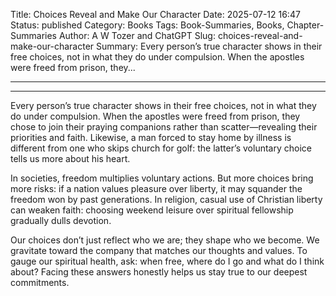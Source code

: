 Title: Choices Reveal and Make Our Character
Date: 2025-07-12 16:47
Status: published
Category: Books
Tags: Book-Summaries, Books, Chapter-Summaries
Author: A W Tozer and ChatGPT
Slug: choices-reveal-and-make-our-character
Summary: Every person’s true character shows in their free choices, not in what they do under compulsion. When the apostles were freed from prison, they...

---

---


Every person’s true character shows in their free choices, not in what they do under compulsion. When the apostles were freed from prison, they chose to join their praying companions rather than scatter—revealing their priorities and faith. Likewise, a man forced to stay home by illness is different from one who skips church for golf: the latter’s voluntary choice tells us more about his heart.

In societies, freedom multiplies voluntary actions. But more choices bring more risks: if a nation values pleasure over liberty, it may squander the freedom won by past generations. In religion, casual use of Christian liberty can weaken faith: choosing weekend leisure over spiritual fellowship gradually dulls devotion.

Our choices don’t just reflect who we are; they shape who we become. We gravitate toward the company that matches our thoughts and values. To gauge our spiritual health, ask: when free, where do I go and what do I think about? Facing these answers honestly helps us stay true to our deepest commitments.


